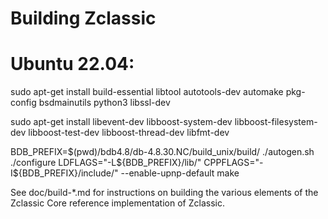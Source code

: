 Building Zclassic
================

# Ubuntu 22.04:

sudo apt-get install build-essential libtool autotools-dev automake pkg-config bsdmainutils python3 libssl-dev

sudo apt-get install libevent-dev libboost-system-dev libboost-filesystem-dev libboost-test-dev libboost-thread-dev libfmt-dev


BDB_PREFIX=$(pwd)/bdb4.8/db-4.8.30.NC/build_unix/build/
./autogen.sh
./configure LDFLAGS="-L${BDB_PREFIX}/lib/" CPPFLAGS="-I${BDB_PREFIX}/include/" --enable-upnp-default
make


See doc/build-*.md for instructions on building the various
elements of the Zclassic Core reference implementation of Zclassic.
